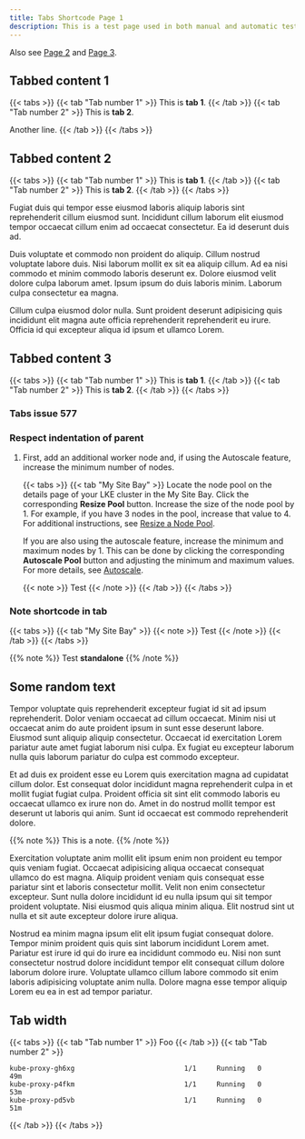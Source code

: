 ```yaml
---
title: Tabs Shortcode Page 1
description: This is a test page used in both manual and automatic tests. Do not delete. It will not be listed anywhere.
---
```


Also see [Page 2](../tabs-page-2/) and  [Page 3](../tabs-page-3/).

## Tabbed content 1

{{< tabs >}}
{{< tab "Tab number 1" >}}
This is **tab 1**.
{{< /tab >}}
{{< tab "Tab number 2" >}}
This is **tab 2**.

Another line.
{{< /tab >}}
{{< /tabs >}}

## Tabbed content 2

{{< tabs >}}
{{< tab "Tab number 1" >}}
This is **tab 1**.
{{< /tab >}}
{{< tab "Tab number 2" >}}
This is **tab 2**.
{{< /tab >}}
{{< /tabs >}}

Fugiat duis qui tempor esse eiusmod laboris aliquip laboris sint reprehenderit cillum eiusmod sunt. Incididunt cillum laborum elit eiusmod tempor occaecat cillum enim ad occaecat consectetur. Ea id deserunt duis ad.

Duis voluptate et commodo non proident do aliquip. Cillum nostrud voluptate labore duis. Nisi laborum mollit ex sit ea aliquip cillum. Ad ea nisi commodo et minim commodo laboris deserunt ex. Dolore eiusmod velit dolore culpa laborum amet. Ipsum ipsum do duis laboris minim. Laborum culpa consectetur ea magna.

Cillum culpa eiusmod dolor nulla. Sunt proident deserunt adipisicing quis incididunt elit magna aute officia reprehenderit reprehenderit eu irure. Officia id qui excepteur aliqua id ipsum et ullamco Lorem.

## Tabbed content 3

{{< tabs >}}
{{< tab "Tab number 1" >}}
This is **tab 1**.
{{< /tab >}}
{{< tab "Tab number 2" >}}
This is **tab 2**.
{{< /tab >}}
{{< /tabs >}}

### Tabs issue 577

### Respect indentation of parent

1. First, add an additional worker node and, if using the Autoscale feature, increase the minimum number of nodes.

   {{< tabs >}}
   {{< tab "My Site Bay" >}}
   Locate the node pool on the details page of your LKE cluster in the My Site Bay. Click the corresponding **Resize Pool** button. Increase the size of the node pool by 1. For example, if you have 3 nodes in the pool, increase that value to 4. For additional instructions, see [Resize a Node Pool](/docs/products/compute/kubernetes/guides/manage-node-pools/#resize-a-node-pool).

   If you are also using the autoscale feature, increase the minimum and maximum nodes by 1. This can be done by clicking the corresponding **Autoscale Pool** button and adjusting the minimum and maximum values. For more details, see [Autoscale](/docs/products/compute/kubernetes/guides/manage-node-pools/#autoscale-automatically-resize-node-pools).

   {{< note >}}
   Test
   {{< /note >}}
   {{< /tab >}}
   {{< /tabs >}}

### Note shortcode in tab

{{< tabs >}}
{{< tab "My Site Bay" >}}
{{< note >}}
Test
{{< /note >}}
{{< /tab >}}
{{< /tabs >}}


{{% note %}}
Test **standalone**
{{% /note %}}

## Some random text

Tempor voluptate quis reprehenderit excepteur fugiat id sit ad ipsum reprehenderit. Dolor veniam occaecat ad cillum occaecat. Minim nisi ut occaecat anim do aute proident ipsum in sunt esse deserunt labore. Eiusmod sunt aliquip aliquip consectetur. Occaecat id exercitation Lorem pariatur aute amet fugiat laborum nisi culpa. Ex fugiat eu excepteur laborum nulla quis laborum pariatur do culpa est commodo excepteur.

Et ad duis ex proident esse eu Lorem quis exercitation magna ad cupidatat cillum dolor. Est consequat dolor incididunt magna reprehenderit culpa in et mollit fugiat fugiat culpa. Proident officia sit sint elit commodo laboris eu occaecat ullamco ex irure non do. Amet in do nostrud mollit tempor est deserunt ut laboris qui anim. Sunt id occaecat est commodo reprehenderit dolore.

{{% note %}}
This is a note.
{{% /note %}}

Exercitation voluptate anim mollit elit ipsum enim non proident eu tempor quis veniam fugiat. Occaecat adipisicing aliqua occaecat consequat ullamco do est magna. Aliquip proident veniam quis consequat esse pariatur sint et laboris consectetur mollit. Velit non enim consectetur excepteur. Sunt nulla dolore incididunt id eu nulla ipsum qui sit tempor proident voluptate. Nisi eiusmod quis aliqua minim aliqua. Elit nostrud sint ut nulla et sit aute excepteur dolore irure aliqua.

Nostrud ea minim magna ipsum elit elit ipsum fugiat consequat dolore. Tempor minim proident quis quis sint laborum incididunt Lorem amet. Pariatur est irure id qui do irure ea incididunt commodo eu. Nisi non sunt consectetur nostrud dolore incididunt tempor elit consequat cillum dolore laborum dolore irure. Voluptate ullamco cillum labore commodo sit enim laboris adipisicing voluptate anim nulla. Dolore magna esse tempor aliquip Lorem eu ea in est ad tempor pariatur.


<!-- {{< tab "Ignore me." />}} Hugo has a bug that doesn't detect changes in inner shortcodes. I (bep) have fixed this in a Hugo dev branch, but until then, just keep this here while developing the shortcode templates. -->


## Tab width

{{< tabs >}}
{{< tab "Tab number 1" >}}
Foo
{{< /tab >}}
{{< tab "Tab number 2" >}}

```output
kube-proxy-gh6xg                           1/1     Running   0          49m
kube-proxy-p4fkm                           1/1     Running   0          53m
kube-proxy-pd5vb                           1/1     Running   0          51m
```
   
{{< /tab >}}
{{< /tabs >}}


